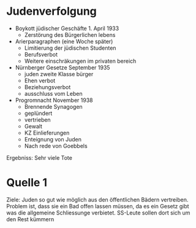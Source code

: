 # Judenverfolgung
* Boykott jüdischer Geschäfte 1. April 1933
  * Zerstörung des Bürgerlichen lebens
* Arierparagraphen (eine Woche später)
  * Limitierung der jüdischen Studenten
  * Berufsverbot
  * Weitere einschräkungen im privaten bereich
* Nürnberger Gesetze September 1935
  * juden zweite Klasse bürger
  * Ehen verbot
  * Beziehungsverbot
  * ausschluss vom Leben
* Progromnacht November 1938
  * Brennende Synagogen
  * geplündert
  * vertrieben
  * Gewalt
  * KZ Einlieferungen
  * Enteignung von Juden
  * Nach rede von Goebbels

Ergebniss: Sehr viele Tote

# Quelle 1

Ziele: Juden so gut wie möglich aus den öffentlichen Bädern vertreiben.
Problem ist, dass sie ein Bad offen lassen müssen, da es ein Gesetz gibt
was die allgemeine Schliessunge verbietet. SS-Leute sollen dort sich um den
Rest kümmern